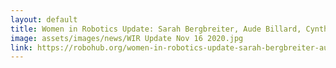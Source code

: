 ```yaml
---
layout: default
title: Women in Robotics Update: Sarah Bergbreiter, Aude Billard, Cynthia Breazeal
image: assets/images/news/WIR Update Nov 16 2020.jpg
link: https://robohub.org/women-in-robotics-update-sarah-bergbreiter-aude-billard-cynthia-breazeal/
---
```

